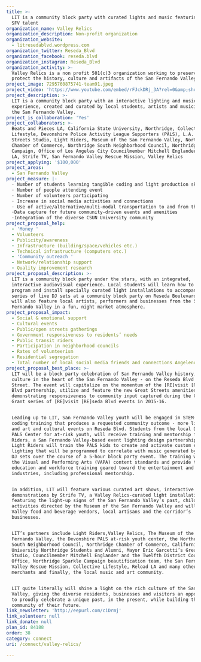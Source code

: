 ```yaml
---
title: >-
  LIT is a community block party with curated lights and music featuring local
  SFV talent
organization_name: Valley Relics
organization_description: Non-profit organization
organization_website:
  - litresedablvd.wordpress.com
organization_twitter: Reseda_Blvd
organization_facebook: reseda.blvd
organization_instagram: Reseda_Blvd
organization_activity: >-
  Valley Relics is a non profit 501(c)3 organization working to preserve and
  protect the history, culture and artifacts of the San Fernando Valley
project_image: 7295760875741-team91.jpeg
project_video: 'https://www.youtube.com/embed/rFJckDRj_3A?rel=0&amp;showinfo=0'
project_description: >-
  LIT is a community block party with an interactive lighting and music
  experience, created and curated by local students, artists and musicians from
  the San Fernando Valley.
project_is_collaboration: 'Yes'
project_collaborators: >-
  Beats and Pieces LA, California State University, Northridge, Collective
  Lifestyle, Devonshire Police Activity League Supporters (PALS), L.A. Great
  Streets Studio, Light Riders, Museum of the San Fernando Valley, Northridge
  Chamber of Commerce, Northridge South Neighborhood Council, Northridge Sparkle
  Campaign, Office of Los Angeles City Councilmember Mitchell Englander, Reload
  LA, Strife TV, San Fernando Valley Rescue Mission, Valley Relics
project_applying: '$100,000'
project_areas:
  - San Fernando Valley
project_measure: |-
  · Number of students learning tangible coding and light production skills
  · Number of people attending event
  · Number of volunteers participating 
  · Increase in social media activities and connections
  · Use of active/alternative/multi-modal transportation to and from the event
  ·Data capture for future community-driven events and amenities
  ·Integration of the diverse CSUN University community
project_proposal_help:
  - 'Money '
  - Volunteers
  - Publicity/awareness
  - Infrastructure (building/space/vehicles etc.)
  - Technical infrastructure (computers etc.)
  - 'Community outreach '
  - Network/relationship support
  - Quality improvement research
project_proposal_description: >-
  LIT is a community block party under the stars, with an integrated,
  interactive audiovisual experience. Local students will learn how to build,
  program and install specially curated light installations to accompany a
  series of live DJ sets at a community block party on Reseda Boulevard. LIT
  will also feature local artists, performers and businesses from the San
  Fernando Valley in a fun, night market atmosphere.
project_proposal_impact:
  - Social & emotional support
  - Cultural events
  - Public/open streets gatherings
  - Government responsiveness to residents’ needs
  - Public transit riders
  - Participation in neighborhood councils
  - Rates of volunteerism
  - Residential segregation
  - Total number of local social media friends and connections Angelenos have
project_proposal_best_place: >-
  LIT will be a block party celebration of San Fernando Valley history, art and
  culture in the heart of the San Fernando Valley - on the Reseda Blvd Great
  Street. The event will capitalize on the momentum of the [RE]visit [RE]seda
  Blvd partnership, utilize and feature the new Great Streets amenities, while
  demonstrating responsiveness to community input captured during the Challenge
  Grant series of [RE]visit [RE]seda Blvd events in 2015-16. 


  Leading up to LIT, San Fernando Valley youth will be engaged in STEM-driven
  coding training that produces a requested community outcome - more lighting
  and art and cultural events on Reseda Blvd. Students from the local Devonshire
  PALS Center for at-risk youth, will receive training and mentorship from Light
  Riders, a San Fernando Valley-based event lighting design partnership. The
  Light Riders will train the PALS kids to create and activate custom event
  lighting that will be programmed to correlate with music generated by 8 live
  DJ sets over the course of a 5-hour block party event. The training will meet
  the Visual and Performing Arts (VAPA) content standards and provide technical
  education and workforce training geared toward the entertainment and event
  industries, including professional mentorship.


  In addition, LIT will feature various curated art shows, interactive dance
  demonstrations by Strife TV, a Valley Relics-curated light installation
  featuring the light-up signs of the San Fernando Valley’s past, children’s art
  activities directed by the Museum of the San Fernando Valley and will showcase
  Valley food and beverage vendors, local artisans and the corridor’s
  businesses.


  LIT’s partners include Light Riders,Valley Relics, The Museum of the San
  Fernando Valley, the Devonshire PALS at-risk youth center, the Northridge
  South Neighborhood Council, Northridge Chamber of Commerce, California State
  University Northridge Students and Alumni, Mayor Eric Garcetti’s Great Streets
  Studio, Councilmember Mitchell Englander and the Twelfth District Council
  Office, Northridge Sparkle Campaign beautification team, the San Fernando
  Valley Rescue Mission, Collective Lifestyle, Reload LA and many other local
  merchants and finally, the local music and art community.


  LIT quite literally will shine a light on the rich culture of the San Fernando
  Valley, giving the diverse residents, businesses and visitors an opportunity
  to proudly celebrate a unique past, in the present, while building the
  community of their future.
link_newsletter: 'http://eepurl.com/ciDrmj'
link_volunteer: null
link_donate: null
plan_id: 84188
order: 38
category: connect
uri: /connect/valley-relics/

---
```

